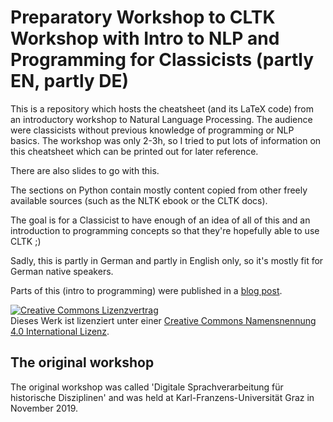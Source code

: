 # Preparatory Workshop to CLTK Workshop with Intro to NLP and Programming for Classicists (partly EN, partly DE)

This is a repository which hosts the cheatsheet (and its LaTeX code) from an introductory workshop 
to Natural Language Processing. The audience were classicists without previous knowledge of programming or NLP basics. 
The workshop was only 2-3h, so I tried to put lots of information on this cheatsheet which can be printed out 
for later reference. 

There are also slides to go with this. 

The sections on Python contain mostly content copied from other freely available sources 
(such as the NLTK ebook or the CLTK docs). 

The goal is for a Classicist to have enough of an idea of all of this and 
an introduction to programming concepts so that they're hopefully able to use CLTK ;)


Sadly, this is partly in German and partly in English only, so it's mostly fit for German native speakers.

Parts of this (intro to programming) were published in a [blog post](https://latex-ninja.com/2019/10/30/a-short-intro-to-the-key-concepts-of-computer-programming/).


<a rel="license" href="http://creativecommons.org/licenses/by/4.0/"><img alt="Creative Commons Lizenzvertrag" style="border-width:0" src="https://i.creativecommons.org/l/by/4.0/88x31.png" /></a><br />Dieses Werk ist lizenziert unter einer <a rel="license" href="http://creativecommons.org/licenses/by/4.0/">Creative Commons Namensnennung 4.0 International Lizenz</a>.



## The original workshop
The original workshop was called 'Digitale Sprachverarbeitung für historische Disziplinen' and was held at Karl-Franzens-Universität Graz in November 2019. 
